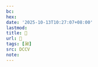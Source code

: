 ```yaml
---
bc:
hex:
date: '2025-10-13T10:27:07+08:00'
lastmod:
title: 􂵓
url: 􂵓
tags: [昶]
src: DCCV
note:
---
```

